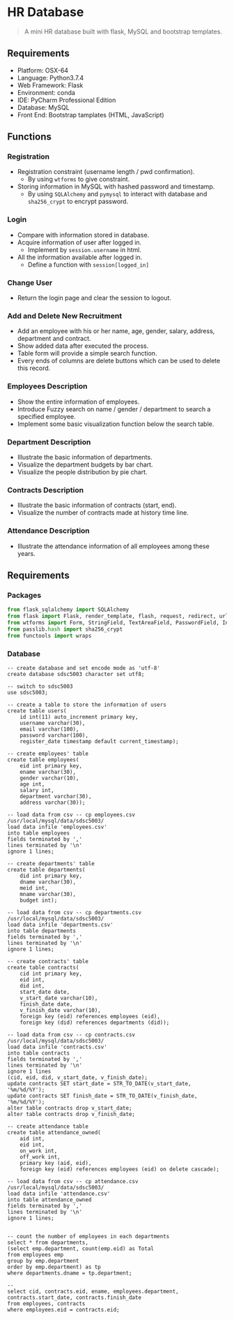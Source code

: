 # HR Database

> A mini HR database built with flask, MySQL and bootstrap templates.

## Requirements

- Platform: OSX-64
- Language: Python3.7.4
- Web Framework: Flask
- Environment: conda
- IDE: PyCharm Professional Edition
- Database: MySQL
- Front End: Bootstrap tamplates (HTML, JavaScript)

## Functions

### Registration

- Registration constraint (username length / pwd confirmation).
    - By using `wtforms` to give constraint.
- Storing information in MySQL with hashed password and timestamp.
    - By using `SQLAlchemy` and `pymysql` to interact with database and `sha256_crypt` to encrypt password.
    
### Login

- Compare with information stored in database.
- Acquire information of user after logged in.
    - Implement by `session.username` in html.
- All the information available after logged in. 
    - Define a function with `session[logged_in]`

### Change User

- Return the login page and clear the session to logout.

### Add and Delete New Recruitment

- Add an employee with his or her name, age, gender, salary, address, department and contract.
- Show added data after executed the process.
- Table form will provide a simple search function.
- Every ends of columns are delete buttons which can be used to delete this record.     

### Employees Description

- Show the entire information of employees.
- Introduce Fuzzy search on name / gender / department to search a specified employee.
- Implement some basic visualization function below the search table.

### Department Description

- Illustrate the basic information of departments.
- Visualize the department budgets by bar chart.
- Visualize the people distribution by pie chart.

### Contracts Description

- Illustrate the basic information of contracts (start, end).
- Visualize the number of contracts made at history time line.

### Attendance Description

- Illustrate the attendance information of all employees among these years.

## Requirements
  
### Packages

```python
from flask_sqlalchemy import SQLAlchemy
from flask import Flask, render_template, flash, request, redirect, url_for, logging, session
from wtforms import Form, StringField, TextAreaField, PasswordField, IntegerField, validators
from passlib.hash import sha256_crypt
from functools import wraps
```

### Database
```mysql
-- create database and set encode mode as 'utf-8'
create database sdsc5003 character set utf8;

-- switch to sdsc5003
use sdsc5003;

-- create a table to store the information of users
create table users(
    id int(11) auto_increment primary key,
    username varchar(30),
    email varchar(100),
    password varchar(100),
    register_date timestamp default current_timestamp);

-- create employees' table
create table employees(
    eid int primary key,
    ename varchar(30),
    gender varchar(10),
    age int,
    salary int,
    department varchar(30),
    address varchar(30));

-- load data from csv -- cp employees.csv /usr/local/mysql/data/sdsc5003/
load data infile 'employees.csv'
into table employees
fields terminated by ','
lines terminated by '\n'
ignore 1 lines;

-- create departments' table
create table departments(
	did int primary key,
	dname varchar(30),
	meid int,
	mname varchar(30),
	budget int);

-- load data from csv -- cp departments.csv /usr/local/mysql/data/sdsc5003/
load data infile 'departments.csv'
into table departments
fields terminated by ','
lines terminated by '\n'
ignore 1 lines;

-- create contracts' table
create table contracts(
	cid int primary key,
	eid int,
	did int,
	start_date date,
	v_start_date varchar(10),
	finish_date date,
	v_finish_date varchar(10),
	foreign key (eid) references employees (eid),
	foreign key (did) references departments (did));

-- load data from csv -- cp contracts.csv /usr/local/mysql/data/sdsc5003/
load data infile 'contracts.csv'
into table contracts
fields terminated by ','
lines terminated by '\n'
ignore 1 lines
(cid, eid, did, v_start_date, v_finish_date);
update contracts SET start_date = STR_TO_DATE(v_start_date, '%m/%d/%Y');
update contracts SET finish_date = STR_TO_DATE(v_finish_date, '%m/%d/%Y');
alter table contracts drop v_start_date;
alter table contracts drop v_finish_date;

-- create attendance table
create table attendance_owned(
	aid int,
	eid int,
	on_work int,
	off_work int,
    primary key (aid, eid),
    foreign key (eid) references employees (eid) on delete cascade);

-- load data from csv -- cp attendance.csv /usr/local/mysql/data/sdsc5003/
load data infile 'attendance.csv'
into table attendance_owned
fields terminated by ','
lines terminated by '\n'
ignore 1 lines;


-- count the number of employees in each departments
select * from departments,
(select emp.department, count(emp.eid) as Total
from employees emp
group by emp.department
order by emp.department) as tp
where departments.dname = tp.department;

--
select cid, contracts.eid, ename, employees.department, contracts.start_date, contracts.finish_date
from employees, contracts
where employees.eid = contracts.eid;

```

